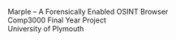 
Marple – A Forensically Enabled OSINT Browser </br>
Comp3000 Final Year Project </br>
University of Plymouth </br>

